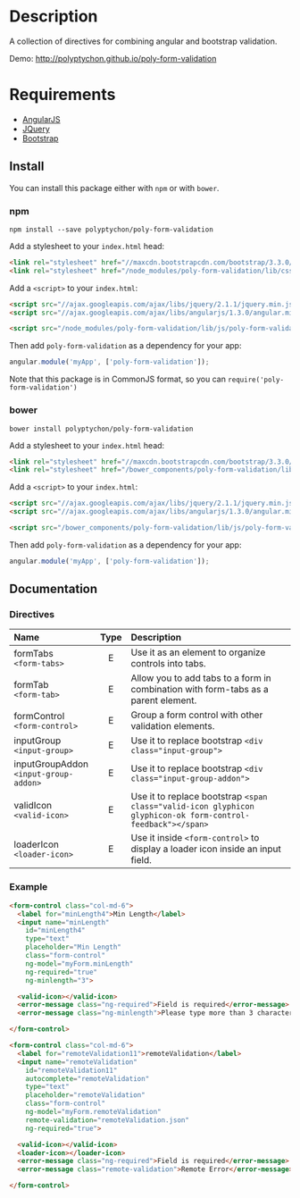 # Description

A collection of directives for combining angular and bootstrap validation.

Demo: http://polyptychon.github.io/poly-form-validation

# Requirements

- [AngularJS](http://angularjs.org/)
- [JQuery](http://jquery.com/)
- [Bootstrap](https://github.com/twbs/bootstrap/)

## Install

You can install this package either with `npm` or with `bower`.

### npm

```shell
npm install --save polyptychon/poly-form-validation
```
Add a stylesheet to your `index.html` head:
```html
<link rel="stylesheet" href="//maxcdn.bootstrapcdn.com/bootstrap/3.3.0/css/bootstrap.min.css">
<link rel="stylesheet" href="/node_modules/poly-form-validation/lib/css/poly-form-validation.css">
```

Add a `<script>` to your `index.html`:

```html
<script src="//ajax.googleapis.com/ajax/libs/jquery/2.1.1/jquery.min.js"></script>
<script src="//ajax.googleapis.com/ajax/libs/angularjs/1.3.0/angular.min.js"></script>

<script src="/node_modules/poly-form-validation/lib/js/poly-form-validation.min.js"></script>
```

Then add `poly-form-validation` as a dependency for your app:

```javascript
angular.module('myApp', ['poly-form-validation']);
```

Note that this package is in CommonJS format, so you can `require('poly-form-validation')`

### bower

```shell
bower install polyptychon/poly-form-validation
```

Add a stylesheet to your `index.html` head:
```html
<link rel="stylesheet" href="//maxcdn.bootstrapcdn.com/bootstrap/3.3.0/css/bootstrap.min.css">
<link rel="stylesheet" href="/bower_components/poly-form-validation/lib/css/poly-form-validation.css">
```

Add a `<script>` to your `index.html`:

```html
<script src="//ajax.googleapis.com/ajax/libs/jquery/2.1.1/jquery.min.js"></script>
<script src="//ajax.googleapis.com/ajax/libs/angularjs/1.3.0/angular.min.js"></script>

<script src="/bower_components/poly-form-validation/lib/js/poly-form-validation.min.js"></script>
```

Then add `poly-form-validation` as a dependency for your app:

```javascript
angular.module('myApp', ['poly-form-validation']);
```

## Documentation

### Directives

| Name                                      | Type   | Description |
| :-------------------------------------    | :---:  | :----- |
| formTabs <br>`<form-tabs>`                | E      | Use it as an element to organize controls into tabs. |
| formTab  <br>`<form-tab>`                 | E      | Allow you to add tabs to a form in combination with form-tabs as a parent element. |
| formControl <br>`<form-control>`          | E      | Group a form control with other validation elements. |
| inputGroup <br>`<input-group>`            | E      | Use it to replace bootstrap `<div class="input-group">` |
| inputGroupAddon <br>`<input-group-addon>` | E      | Use it to replace bootstrap `<div class="input-group-addon">` |
| validIcon <br>`<valid-icon>`              | E      | Use it to replace bootstrap `<span class="valid-icon glyphicon glyphicon-ok form-control-feedback"></span>` |
| loaderIcon <br>`<loader-icon>`            | E      | Use it inside `<form-control>` to display a loader icon inside an input field. |


### Example

```html
<form-control class="col-md-6">
  <label for="minLength4">Min Length</label>
  <input name="minLength"
    id="minLength4"
    type="text"
    placeholder="Min Length"
    class="form-control"
    ng-model="myForm.minLength"
    ng-required="true"
    ng-minlength="3">

  <valid-icon></valid-icon>
  <error-message class="ng-required">Field is required</error-message>
  <error-message class="ng-minlength">Please type more than 3 characters</error-message>

</form-control>
```

```html
<form-control class="col-md-6">
  <label for="remoteValidation11">remoteValidation</label>
  <input name="remoteValidation"
    id="remoteValidation11"
    autocomplete="remoteValidation"
    type="text"
    placeholder="remoteValidation"
    class="form-control"
    ng-model="myForm.remoteValidation"
    remote-validation="remoteValidation.json"
    ng-required="true">

  <valid-icon></valid-icon>
  <loader-icon></loader-icon>
  <error-message class="ng-required">Field is required</error-message>
  <error-message class="remote-validation">Remote Error</error-message>

</form-control>
```

